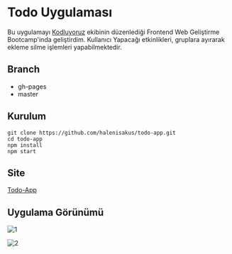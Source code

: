 # Todo Uygulaması
Bu uygulamayı [Kodluyoruz](https://kodluyoruz.org) ekibinin düzenlediği Frontend Web Geliştirme Bootcamp'inda geliştirdim. Kullanıcı Yapacağı etkinlikleri, gruplara ayırarak ekleme silme işlemleri yapabilmektedir.

## Branch

 * gh-pages
 * master

## Kurulum
```
git clone https://github.com/halenisakus/todo-app.git
cd todo-app
npm install
npm start

```


## Site

[Todo-App](https://codesandbox.io/s/github/halenisakus/todo-app)


## Uygulama Görünümü

![1](https://user-images.githubusercontent.com/47247825/93689831-0cef1b80-fadb-11ea-9a34-3465940f5f31.png)

![2](https://user-images.githubusercontent.com/47247825/93689836-1c6e6480-fadb-11ea-9c99-689ee3d7fb34.png)


